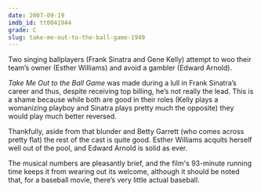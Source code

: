 ```yaml
---
date: 2007-09-19
imdb_id: tt0041944
grade: C
slug: take-me-out-to-the-ball-game-1949
---
```


Two singing ballplayers (Frank Sinatra and Gene Kelly) attempt to woo their team’s owner (Esther Williams) and avoid a gambler (Edward Arnold).

_Take Me Out to the Ball Game_ was made during a lull in Frank Sinatra’s career and thus, despite receiving top billing, he’s not really the lead. This is a shame because while both are good in their roles (Kelly plays a womanizing playboy and Sinatra plays pretty much the opposite) they would play much better reversed.

Thankfully, aside from that blunder and Betty Garrett (who comes across pretty flat) the rest of the cast is quite good. Esther Williams acquits herself well out of the pool, and Edward Arnold is solid as ever.

The musical numbers are pleasantly brief, and the film's 93-minute running time keeps it from wearing out its welcome, although it should be noted that, for a baseball movie, there’s very little actual baseball.
